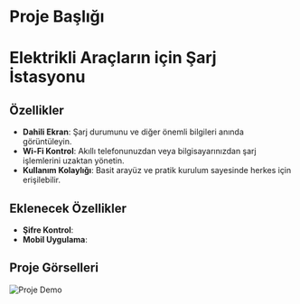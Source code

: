 # Proje Başlığı

# Elektrikli Araçların için Şarj İstasyonu

## Özellikler

- **Dahili Ekran**: Şarj durumunu ve diğer önemli bilgileri anında görüntüleyin.
- **Wi-Fi Kontrol**: Akıllı telefonunuzdan veya bilgisayarınızdan şarj işlemlerini uzaktan yönetin.
- **Kullanım Kolaylığı**: Basit arayüz ve pratik kurulum sayesinde herkes için erişilebilir.

## Eklenecek Özellikler

- **Şifre Kontrol**:
- **Mobil Uygulama**:


## Proje Görselleri
![Proje Demo](https://github.com/umutnergis/Ev-Car-Charge/blob/main/Screen_gif/dwin.gif)
